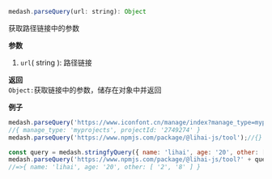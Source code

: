 ```js
medash.parseQuery(url: string): Object 
```  
获取路径链接中的参数

**参数**  
1. `url`( string ): 路径链接

**返回**  
`Object:`获取链接中的参数，储存在对象中并返回

**例子**
```js
medash.parseQuery('https://www.iconfont.cn/manage/index?manage_type=myprojects&projectId=2749274');
//{ manage_type: 'myprojects', projectId: '2749274' }
medash.parseQuery('https://www.npmjs.com/package/@lihai-js/tool');//{}

const query = medash.stringfyQuery({ name: 'lihai', age: '20', other: [ 2,'8', '', { name: 'lihai' }, [1]] })
medash.parseQuery('https://www.npmjs.com/package/@lihai-js/tool?' + query);
//=>{ name: 'lihai', age: '20', other: [ '2', '8' ] }
```